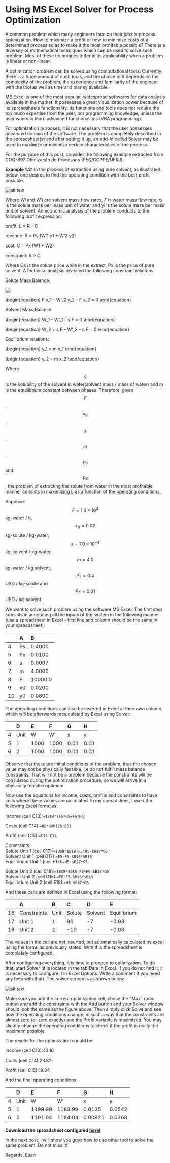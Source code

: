 # Using MS Excel Solver for Process Optimization

A common problem which many engineers face on their jobs is process optimization. How to maximize a profit or how to minimize costs of a determined process so as to make it the most profitable possible? There is a diversity of mathematical techniques which can be used to solve such problem. Most of these techniques differ in its applicability when a problem is linear or non-linear.

A optimization problem can be solved using computational tools. Currently, there is a huge amount of such tools, and the choice of it depends on the complexity of the problem, the experience and familiarity of the engineer with the tool as well as time and money available.

MS Excel is one of the most popular, widespread softwares for data analysis available in the market. It possesses a great visualization power because of its spreadsheets functionality. Its functions and tools does not require the too much expertise from the user, nor programming knowledge, unless the user wants to learn advanced functionalities (VBA programming).

For optimization purposes, it is not necessary that the user possesses advanced domain of the software. The problem is completely described in the spreadsheet(s) and after setting it up, an add-in called Solver may be used to maximize or minimize certain characteristics of the process.

For the purpose of this post, consider the following example extracted from COQ-897 Otimização de Processos (PEQ/COPPE/UFRJ).

**Example 1.2:** In the process of extraction using pure solvent, as illustrated below, one desires to find the operating condition with the best profit possible.

![alt text](img/2018-08-04-optimization-excel/extraction_process.png)

Where *Wi* and *W'i* are solvent mass flow rates, *F* is water mass flow rate, *xi* is the solute mass per mass unit of water and yi is the solute mass per mass unit of solvent. An economic analysis of the problem conducts to the following profit expression:

profit: L = R – C

revenue: R = Ps (W’1 y1 + W’2 y2)

cost: C = Px (W1 + W2)

constraint: R &gt; C

Where Os is the solute price while in the extract, Px is the price of pure solvent. A technical analysis revealed the following constraint relations:

Solute Mass Balance:

<!-- F x_0 – W'_1 y_1 – F x_1 = 0 -->

<img src="http://latex.codecogs.com/svg.latex?Fx_0 – W'_1y_1 – Fx_1 = 0" border="0"/>

\begin{equation}
F x_1 – W’_2 y_2 – F x_2 = 0
\end{equation}

Solvent Mass Balance:

\begin{equation}
W_1 – W’_1 – s F = 0
\end{equation}

\begin{equation}
W_2 + s F – W’_2 – s F = 0
\end{equation}

Equilibrium relations:

\begin{equation}
y_1 = m x_1
\end{equation}

\begin{equation}
y_2 = m x_2
\end{equation}

Where $$s$$ is the solubility of the solvent in water(solvent mass / mass of water) and m is the equilibrium constant between phases. Therefore, given $$F$$, $$x_0$$, $$s$$, $$m$$, $$Ps$$ and $$Px$$, the problem of extracting the solute from water in the most profitable manner consists in maximizing L as a function of the operating conditions.

Suppose:  
$$F = 1.0 \times 10^4$$ kg-water / h,  
$$x_0 = 0.02 $$ kg-solute / kg-water,  
$$s = 7.0 \times 10^{-4}$$ kg-solvent / kg-water,  
$$m = 4.0 $$ kg-water / kg solvent,  
$$Ps = 0.4 $$ USD / kg-solute and  
$$Px = 0.01 $$ USD / kg-solvent.

We want to solve such problem using the software MS Excel. The first step consists in annotating all the inputs of the system in the following manner (use a spreadsheet in Excel - first line and column should be the same in your spreadsheet):

|   | A | B |
| :--- | :--- |:--- |
| 4 | Ps | 0.4000  |
| 5 | Px | 0.0100  |
| 6 | s	 | 0.0007  |
| 7 | m	 | 4.0000  |
| 8 | F	 | 10000.0 |
| 9 | x0 | 0.0200  |
| 10 | y0 | 0.0800  |

The operating conditions can also be inserted in Excel at their own column, which will be afterwards recalculated by Excel using Solver:

|  | D | E | F  | G | H |
| :--- | :--- | :--- |:--- | :--- |:--- |
| 4 |Unit |	W	 |  W'	| x	   | y    |
| 5 |1	  | 1000 | 1000	| 0.01 | 0.01 |
| 6 |2	  | 1000 | 1000	| 0.01 | 0.01 |

Observe that these are initial conditions of the problem, thus the chosen value may not be physically feasible, i.e do not fulfill mass balance constraints. That will not be a problem because the constraints will be considered during the optimization procedure, so we will arrive in a physically feasible optimum.

Now use the equations for income, costs, profits and constraints to have cells where these values are calculated. In my spreadsheet, I used the following Excel formulas:

Income (cell C13):```=$B$4*(F5*H5+F6*H6)```

Costs (cell C14):```=B5*SUM(E5:E6)```

Profit (cell C15):```=C13-C14```

Constraints:  
Solute Unit 1 (cell C17):```=$B$8*$B$9-F5*H5-$B$8*G5```  
Solvent Unit 1 (cell D17):```=E5-F5-$B$6*$B$8```  
Equilibrium Unit 1 (cell E17):```=H5-$B$7*G5```

Solute Unit 2 (cell C18):```=$B$8*$G$5-F6*H6-$B$8*G6```  
Solvent Unit 2 (cell D18):```=E6-F6-$B$6*$B$8```  
Equilibrium Unit 2 (cell E18):```=H6-$B$7*G6```

And these cells are defined in Excel using the following format:

|  | A | B | C  | D | E |
| :--- | :--- | :--- |:--- | :--- |:--- |
| 16 |Constraints |	Unit | Solute |  Solvent | Equilibrium |
| 17 | Unit 1	 |   1   | 90	  |   -7   | -0.03 |
| 18 | Unit 2	 |   2   | -10	  |   -7   | -0.03 |

The values in the cell are not inserted, but automatically calculated by excel using the formulas previously stated. With this the spreadsheet is completely configured.

After configuring everything, it is time to proceed to optimization. To do that, start Solver (it is located in the tab Data in Excel. If you do not find it, it is necessary to configure it in Excel Options. Write a comment if you need any help with that). The solver screen is as shown below.
 
![alt text](img/2018-08-04-optimization-excel/solver_screen.png)

Make sure you add the current optimization cell, chose the "Max" radio button and add the constraints with the Add button and your Solver window should look the same as the figure above. Then simply click Solve and see how the operating conditions change, in such a way that the constraints are almost zero (or zero exactly) and the Profit variable is maximized. You may slightly change the operating conditions to check if the profit is really the maximum possible.

The results for the optimization should be:

Income (cell C13):43.16

Costs (cell C14):23.82

Profit (cell C15):19.34

And the final operating conditions:

|  | D | E | F  | G | H |
| :--- | :--- | :--- |:--- | :--- |:--- |
| 4 |Unit |	W	 |  W'	| x	   | y    |
| 5 |1	  | 1199.99 | 1183.99 | 0.0135 | 0.0542 |
| 6 |2	  | 1191.04 | 1184.04 | 0.00921 | 0.0368 |

**Download the spreadsheet configured <a href="../data/2018-08-04-optimization-excel/example_optimization.xlsx">here!</a>**

In the next post, I will show you guys how to use other tool to solve the same problem. Do not miss it!

Regards,
Euan

